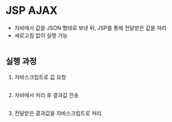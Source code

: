 # JSP AJAX
- 자바에서 값을 JSON 형태로 보낸 뒤, JSP를 통해 전달받은 값을 처리
- 새로고침 없이 실행 가능
```java

```

## 실행 과정
1. 자바스크립트로 값 요청
```javascript

```

2. 자바에서 처리 후 결과값 전송
```java

```

3. 전달받은 결과값을 자바스크립트로 처리
```javascript

```
